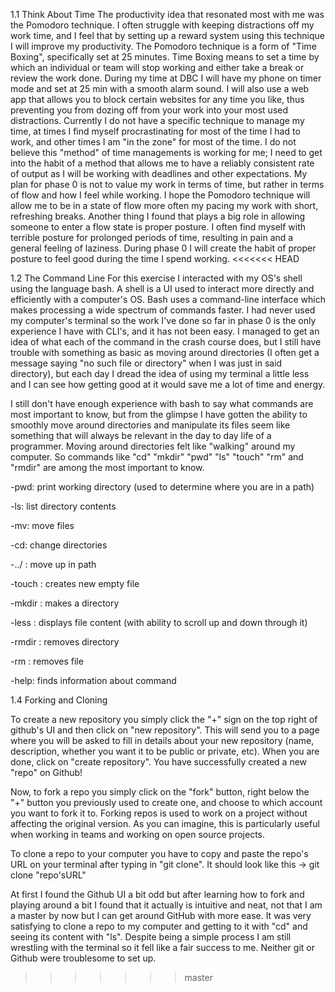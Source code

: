 1.1 Think About Time
The productivity idea that resonated most with me was the Pomodoro technique. I often struggle with keeping distractions off my work time, and I feel that by setting up a reward system using this technique I will improve my productivity. The Pomodoro technique is a form of "Time Boxing", specifically set at 25 minutes. Time Boxing means to set a time by which an individual or team will stop working and either take a break or review the work done. During my time at DBC I will have my phone on timer mode and set at 25 min with a smooth alarm sound. I will also use a web app that allows you to block certain websites for any time you like, thus preventing you from dozing off from your work into your most used distractions. Currently I do not have a specific technique to manage my time, at times I find myself procrastinating for most of the time I had to work, and other times I am "in the zone" for most of the time. I do not believe this "method" of time managements is working for me; I need to get into the habit of a method that allows me to have a reliably consistent rate of output as I will be working with deadlines and other expectations. My plan for phase 0 is not to value my work in terms of time, but rather in terms of flow and how I feel while working. I hope the Pomodoro technique will allow me to be in a state of flow more often my pacing my work with short, refreshing breaks. Another thing I found that plays a big role in allowing someone to enter a flow state is proper posture. I often find myself with terrible posture for prolonged periods of time, resulting in pain and a general feeling of laziness. During phase 0 I will create the habit of proper posture to feel good during the time I spend working.
<<<<<<< HEAD

1.2 The Command Line
For this exercise I interacted with my OS's shell using the language bash. A shell is a UI used to interact more directly and efficiently with a computer's OS.  Bash uses a command-line interface which makes processing a wide spectrum of commands faster.  I had never used my computer's terminal so the work I've done so far in phase 0 is the only experience I have with CLI's, and it has not been easy. I managed to get an idea of what each of the command in the crash course does, but I still have trouble with something as basic as moving around directories (I often get a message saying "no such file or directory" when I was just in said directory), but each day I dread the idea of using my terminal a little less and I can see how getting good at it would save me a lot of time and energy.  

I still don't have enough experience with bash to say what commands are most important to know, but from the glimpse I have gotten the ability to smoothly move around directories and manipulate its files seem like something that will always be relevant in the day to day life of a programmer. Moving around directories felt like "walking" around my computer. So commands like "cd" "mkdir" "pwd" "ls" "touch" "rm" and "rmdir" are among the most important to know.

-pwd: print working directory (used to determine where you are in a path)

-ls: list directory contents

-mv: move files

-cd: change directories

-../ : move up in path

-touch : creates new empty file

-mkdir : makes a directory

-less : displays file content (with ability to scroll up and down through it)

-rmdir : removes directory

-rm : removes file

-help: finds information about command


1.4 Forking and Cloning

To create a new repository you simply click the "+" sign on the top right of github's UI and then click on "new repository". This will send you to a page where you will be asked to fill in details about your new repository (name, description, whether you want it to be public or private, etc). When you are done, click on "create repository". You have successfully created a new "repo" on Github!

Now, to fork a repo you simply click on the "fork" button, right below the "+" button you previously used to create one, and choose to which account you want to fork it to. Forking repos is used to work on a project without affecting the original version. As you can imagine, this is particularly useful when working in teams and working on open source projects.

To clone a repo to your computer you have to copy and paste the repo's URL on your terminal after typing in "git clone". It should look like this -> git clone "repo'sURL"

At first I found the Github UI a bit odd but after learning how to fork and playing around a bit I found that it actually is intuitive and neat, not that I am a master by now but I can get around GitHub with more ease. It was very satisfying to clone a repo to my computer and getting to it with "cd" and seeing its content with "ls". Despite being a simple process I am still wrestling with the terminal so it fell like a fair success to me. Neither git or Github were troublesome to set up.
>>>>>>> master
